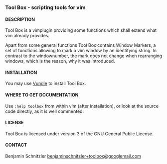 ### Tool Box - scripting tools for vim

#### DESCRIPTION

Tool Box is a vimplugin providing some functions which shall extend what vim
already provides.

Apart from some general functions Tool Box contains Window Markers, a set of
functions allowing to mark a vim window by an identifying string. In contrast to
the windownumber, the mark does not change when rearranging windows, which is
the reason, why it was introduced.

#### INSTALLATION

You may use [Vundle][1] to install Tool Box.

#### WHERE TO GET DOCUMENTATION

Use `:help toolbox` from within vim (after installation), or look at the source
code directly, as it is well commented.

#### LICENSE

Tool Box is licensed under version 3 of the GNU General Public License.

#### CONTACT

Benjamin Schnitzler <benjaminschnitzler+toolbox@googlemail.com>

[1]: https://github.com/gmarik/Vundle.vim
